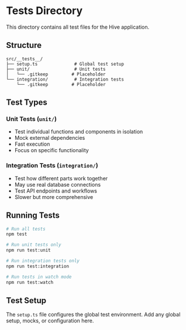 # Tests Directory

This directory contains all test files for the Hive application.

## Structure

```
src/__tests__/
├── setup.ts              # Global test setup
├── unit/                 # Unit tests
│   └── .gitkeep         # Placeholder
└── integration/          # Integration tests
    └── .gitkeep         # Placeholder
```

## Test Types

### Unit Tests (`unit/`)
- Test individual functions and components in isolation
- Mock external dependencies
- Fast execution
- Focus on specific functionality

### Integration Tests (`integration/`)
- Test how different parts work together
- May use real database connections
- Test API endpoints and workflows
- Slower but more comprehensive

## Running Tests

```bash
# Run all tests
npm test

# Run unit tests only
npm run test:unit

# Run integration tests only
npm run test:integration

# Run tests in watch mode
npm run test:watch
```

## Test Setup

The `setup.ts` file configures the global test environment. Add any global setup, mocks, or configuration here. 